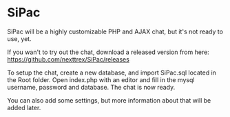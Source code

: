 SiPac
=====

SiPac will be a highly customizable PHP and AJAX chat, but it's not ready to use, yet.

If you wan't to try out the chat, download a released version from here: https://github.com/nexttrex/SiPac/releases

To setup the chat, create a new database, and import SiPac.sql located in the Root folder.
Open index.php with an editor and fill in the mysql username, password and database.
The chat is now ready.

You can also add some settings, but more information about that will be added later.
